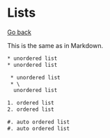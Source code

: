 # Lists

[Go back](..#writing-rst-documents)

This is the same as in Markdown.

```rest
* unordered list
* unordered list

 * unordered list
 * \
  unordered list

1. ordered list
2. ordered list

#. auto ordered list
#. auto ordered list
```